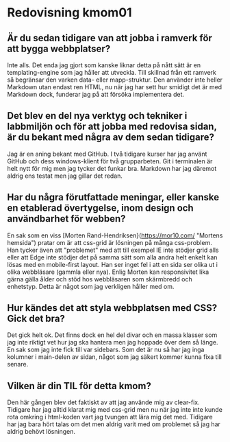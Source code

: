 ---
---
Redovisning kmom01
=========================

Är du sedan tidigare van att jobba i ramverk för att bygga webbplatser?
-----------------------------------------------------------------------

Inte alls. Det enda jag gjort som kanske liknar detta på nått sätt är en templating-engine
som jag håller att utveckla. Till skillnad från ett ramverk så begränsar den varken data-
eller mapp-struktur. Den använder inte heller Markdown utan endast ren HTML, nu när jag
har sett hur smidigt det är med Markdown dock, funderar jag på att försöka implementera det.

Det blev en del nya verktyg och tekniker i labbmiljön och för att jobba med redovisa sidan, är du bekant med några av dem sedan tidigare?
-----------------------------------------------------------------------------------------------------------------------------------------

Jag är en aning bekant med GitHub. I två tidigare kurser har jag använt GitHub och dess
windows-klient för två grupparbeten. Git i terminalen är helt nytt för mig men jag tycker
det funkar bra. Markdown har jag däremot aldrig ens testat men jag gillar det redan.

Har du några förutfattade meningar, eller kanske en etablerad övertygelse, inom design och användbarhet för webben?
-------------------------------------------------------------------------------------------------------------------

En sak som en viss [Morten Rand-Hendriksen}(https://mor10.com/ "Mortens hemsida") pratar
om är att css-grid är lösningen på många css-problem. Han tycker även att "problemet" med
att till exempel IE inte stödjer grid alls eller att Edge inte stödjer det på samma sätt
som alla andra helt enkelt kan lösas med en mobile-first layout. Han ser inget fel i att
en sida ser olika ut i olika webbläsare (gammla eller nya). Enlig Morten kan responsivitet
lika gärna gälla ålder och stöd hos webbläsaren som skärmbredd och enhetstyp. Detta är något
som jag verkligen håller med om.

Hur kändes det att styla webbplatsen med CSS? Gick det bra?
-----------------------------------------------------------

Det gick helt ok. Det finns dock en hel del divar och en massa klasser som jag inte riktigt
vet hur jag ska hantera men jag hoppade över dem så länge. En sak som jag inte fick till var
sidebars. Som det är nu så har jag inga kolumner i main-delen av sidan, något som jag säkert
kommer kunna fixa till senare.

Vilken är din TIL för detta kmom?
---------------------------------

Den här gången blev det faktiskt av att jag använde mig av clear-fix. Tidigare har jag alltid
klarat mig med css-grid men nu när jag inte inte kunde rota omkring i html-koden vart jag
tvungen att lära mig det med. Tidigare har jag bara hört talas om det men aldrig varit med om
problemet så jag har aldrig behövt lösningen.
